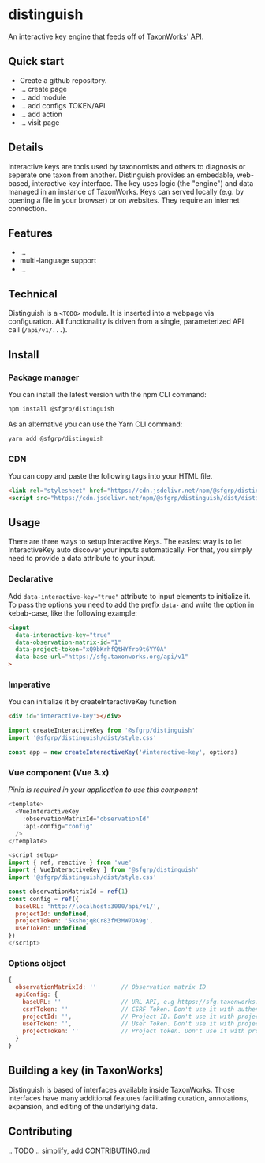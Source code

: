 # distinguish

An interactive key engine that feeds off of [TaxonWorks](https://taxonworks.org)' [API](https://api.taxonworks.org).

## Quick start

* Create a github repository.
* ... create page
* ... add module
* ... add configs TOKEN/API
* ... add action
* ... visit page

## Details

Interactive keys are tools used by taxonomists and others to diagnosis or seperate one taxon from another. Distinguish provides an embedable, web-based, interactive key interface. The key uses logic (the "engine") and data managed in an instance of TaxonWorks.  Keys can served locally (e.g. by opening a file in your browser) or on websites. They require an internet connection.

## Features

* ...
* multi-language support
* ... 

## Technical

Distinguish is a `<TODO>` module. It is inserted into a webpage via configuration.  All functionality is driven from a single, parameterized API call (`/api/v1/...`).  

## Install

### Package manager
You can install the latest version with the npm CLI command:

```bash
npm install @sfgrp/distinguish
```
As an alternative you can use the Yarn CLI command:
```bash
yarn add @sfgrp/distinguish
```

### CDN
You can copy and paste the following tags into your HTML file.


```html
<link rel="stylesheet" href="https://cdn.jsdelivr.net/npm/@sfgrp/distinguish/dist/style.css">
<script src="https://cdn.jsdelivr.net/npm/@sfgrp/distinguish/dist/distinguish.umd.js"></script>
```

## Usage
There are three ways to setup Interactive Keys. The easiest way is to let InteractiveKey auto discover your inputs automatically. For that, you simply need to provide a data attribute to your input.

### Declarative

Add `data-interactive-key="true"` attribute to input elements to initialize it.
To pass the options you need to add the prefix `data-` and write the option in kebab-case, like the following example:

```html
<input 
  data-interactive-key="true"
  data-observation-matrix-id="1"
  data-project-token="xQ9bKrhfQtHYfro9t6YY0A"
  data-base-url="https://sfg.taxonworks.org/api/v1"
>
```

### Imperative
You can initialize it by createInteractiveKey function


```html
<div id="interactive-key"></div>
```
```javascript
import createInteractiveKey from '@sfgrp/distinguish'
import '@sfgrp/distinguish/dist/style.css'

const app = new createInteractiveKey('#interactive-key', options)
```

### Vue component (Vue 3.x)
*Pinia is required in your application to use this component*

```javascript
<template>
  <VueInteractiveKey
    :observationMatrixId="observationId"
    :api-config="config"
  />
</template>

<script setup>
import { ref, reactive } from 'vue'
import { VueInteractiveKey } from '@sfgrp/distinguish'
import '@sfgrp/distinguish/dist/style.css'

const observationMatrixId = ref(1)
const config = ref({
  baseURL: 'http://localhost:3000/api/v1/',
  projectId: undefined,
  projectToken: '5kshojqRCr83fM3MW7OA9g',
  userToken: undefined
})
</script>
```


### Options object
```javascript
{
  observationMatrixId: ''       // Observation matrix ID
  apiConfig: {
    baseURL: ''                 // URL API, e.g https://sfg.taxonworks.org/api/v1
    csrfToken: ''               // CSRF Token. Don't use it with authentification API params.
    projectId: '',              // Project ID. Don't use it with projectToken.
    userToken: '',              // User Token. Don't use it with projectToken and csrfToken.
    projectToken: ''            // Project token. Don't use it with projectId and userToken.
  }
}
```
  
## Building a key (in TaxonWorks)

Distinguish is based of interfaces available inside TaxonWorks.  Those interfaces have many additional features facilitating curation, annotations, expansion, and editing of the underlying data.

## Contributing

.. TODO .. simplify, add CONTRIBUTING.md
  